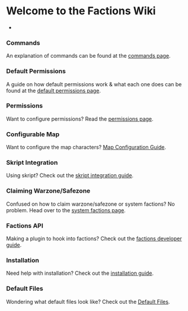 # Welcome to the Factions Wiki

-




### Commands
An explanation of commands can be found at the [commands page](commands.md).

### Default Permissions
A guide on how default permissions work & what each one does can be found at the [default permissions page](defaultperms.md).

### Permissions
Want to configure permissions? Read the [permissions page](permissions.md).

### Configurable Map
Want to configure the map characters? [Map Configuration Guide](configurablemap.md).

### Skript Integration
Using skript? Check out the [skript integration guide](skriptintegration.md).

### Claiming Warzone/Safezone
Confused on how to claim warzone/safezone or system factions? No problem. Head over to the [system factions page](systemfactionclaiming.md).

### Factions API
Making a plugin to hook into factions? Check out the [factions developer guide](factionsapi.md).

### Installation
Need help with installation? Check out the [installation guide](installation.md).

### Default Files
Wondering what default files look like? Check out the [Default Files](defaultfiles.md).

